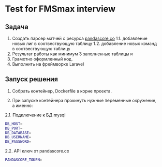 # Test for FMSmax interview

## Задача
1. Создать парсер матчей с ресурса  [pandascore.co](https://developers.pandascore.co/doc/index_csgo.htm#operation/get_csgo_matches_running)
1.1. добавление новых лиг в соотвествующую таблицу
1.2. добавление новых команд в соотвествующую таблицу
2. Результат работы как минимум 3 заполненные таблицы и
3. Грамотно оформленный код.
4. Выполнить на фреймворке Laravel

## Запуск решения
1. Собрать контейнер, Dockerfile в корне проекта.

2. При запуске контейнера прокинуть нужные переменные окружение, а именно:

2.1. Подключение к БД mysql
```bash
DB_HOST=
DB_PORT=
DB_DATABASE=
DB_USERNAME=
DB_PASSWORD=
```

2.2. API ключ от pandascore.co
```bash
PANDASCORE_TOKEN=
```